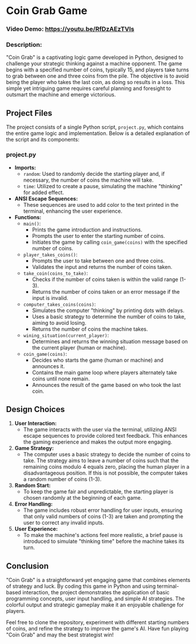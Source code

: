 # Coin Grab Game

### Video Demo: https://youtu.be/RfDzAEzTVls

### Description:

"Coin Grab" is a captivating logic game developed in Python, designed to challenge your strategic thinking against a machine opponent. The game begins with a specified number of coins, typically 15, and players take turns to grab between one and three coins from the pile. The objective is to avoid being the player who takes the last coin, as doing so results in a loss. This simple yet intriguing game requires careful planning and foresight to outsmart the machine and emerge victorious.

## Project Files

The project consists of a single Python script, `project.py`, which contains the entire game logic and implementation. Below is a detailed explanation of the script and its components:

### project.py

- **Imports:**
    - `random`: Used to randomly decide the starting player and, if necessary, the number of coins the machine will take.
    - `time`: Utilized to create a pause, simulating the machine "thinking" for added effect.
- **ANSI Escape Sequences:**
    - These sequences are used to add color to the text printed in the terminal, enhancing the user experience.
- **Functions:**
    - `main()`:
        - Prints the game introduction and instructions.
        - Prompts the user to enter the starting number of coins.
        - Initiates the game by calling `coin_game(coins)` with the specified number of coins.
    - `player_takes_coins()`:
        - Prompts the user to take between one and three coins.
        - Validates the input and returns the number of coins taken.
    - `take_coin(coins_to_take)`:
        - Checks if the number of coins taken is within the valid range (1-3).
        - Returns the number of coins taken or an error message if the input is invalid.
    - `computer_takes_coins(coins)`:
        - Simulates the computer "thinking" by printing dots with delays.
        - Uses a basic strategy to determine the number of coins to take, aiming to avoid losing.
        - Returns the number of coins the machine takes.
    - `wining_situation(current_player)`:
        - Determines and returns the winning situation message based on the current player (human or machine).
    - `coin_game(coins)`:
        - Decides who starts the game (human or machine) and announces it.
        - Contains the main game loop where players alternately take coins until none remain.
        - Announces the result of the game based on who took the last coin.

## Design Choices

1. **User Interaction:**
    - The game interacts with the user via the terminal, utilizing ANSI escape sequences to provide colored text feedback. This enhances the gaming experience and makes the output more engaging.
2. **Game Strategy:**
    - The computer uses a basic strategy to decide the number of coins to take. The strategy aims to leave a number of coins such that the remaining coins modulo 4 equals zero, placing the human player in a disadvantageous position. If this is not possible, the computer takes a random number of coins (1-3).
3. **Random Start:**
    - To keep the game fair and unpredictable, the starting player is chosen randomly at the beginning of each game.
4. **Error Handling:**
    - The game includes robust error handling for user inputs, ensuring that only valid numbers of coins (1-3) are taken and prompting the user to correct any invalid inputs.
5. **User Experience:**
    - To make the machine's actions feel more realistic, a brief pause is introduced to simulate "thinking time" before the machine takes its turn.

## Conclusion

"Coin Grab" is a straightforward yet engaging game that combines elements of strategy and luck. By coding this game in Python and using terminal-based interaction, the project demonstrates the application of basic programming concepts, user input handling, and simple AI strategies. The colorful output and strategic gameplay make it an enjoyable challenge for players.

Feel free to clone the repository, experiment with different starting numbers of coins, and refine the strategy to improve the game's AI. Have fun playing "Coin Grab" and may the best strategist win!
